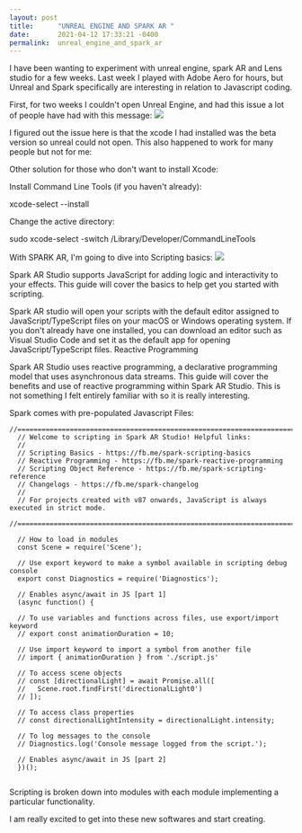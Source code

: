 ```yaml
---
layout: post
title:      "UNREAL ENGINE AND SPARK AR "
date:       2021-04-12 17:33:21 -0400
permalink:  unreal_engine_and_spark_ar
---
```



I have been wanting to experiment with unreal engine, spark AR and Lens studio for a few weeks. Last week I played with Adobe Aero for hours, but Unreal and Spark specifically are interesting in relation to Javascript coding. 

First, for two weeks I couldn't open Unreal Engine, and had this issue a lot of people have had with this message: ![](https://linustechtips.com/uploads/monthly_2020_12/Error.png.b451cbbec0ed5724e2d7b804f1f7f5e4.png)

I figured out the issue here is that the xcode I had installed was the beta version so unreal could not open. This also happened to work for many people but not for me: 

Other solution for those who don't want to install Xcode:

Install Command Line Tools (if you haven't already):

xcode-select --install

Change the active directory:

sudo xcode-select -switch /Library/Developer/CommandLineTools

With SPARK AR, I'm going to dive into Scripting basics: ![](https://scontent-lga3-2.xx.fbcdn.net/v/t39.2365-6/135566695_456791438685337_5382770519534050908_n.png?_nc_cat=107&ccb=1-3&_nc_sid=ad8a9d&_nc_ohc=B9Ee49aiv9gAX8PN_1w&_nc_ht=scontent-lga3-2.xx&oh=cd4a4c07fbf76648ab2ace5da532386b&oe=609ADCE8)

Spark AR Studio supports JavaScript for adding logic and interactivity to your effects. This guide will cover the basics to help get you started with scripting.

Spark AR studio will open your scripts with the default editor assigned to JavaScript/TypeScript files on your macOS or Windows operating system. If you don't already have one installed, you can download an editor such as Visual Studio Code and set it as the default app for opening JavaScript/TypeScript files.
Reactive Programming

Spark AR Studio uses reactive programming, a declarative programming model that uses asynchronous data streams. This guide will cover the benefits and use of reactive programming within Spark AR Studio. This is not something I felt entirely familiar with so it is really interesting. 

Spark comes with pre-populated Javascript Files: 
```
//==============================================================================
  // Welcome to scripting in Spark AR Studio! Helpful links:
  //
  // Scripting Basics - https://fb.me/spark-scripting-basics
  // Reactive Programming - https://fb.me/spark-reactive-programming
  // Scripting Object Reference - https://fb.me/spark-scripting-reference
  // Changelogs - https://fb.me/spark-changelog
  //
  // For projects created with v87 onwards, JavaScript is always executed in strict mode.
  //==============================================================================
  
  // How to load in modules
  const Scene = require('Scene');
  
  // Use export keyword to make a symbol available in scripting debug console
  export const Diagnostics = require('Diagnostics');
  
  // Enables async/await in JS [part 1]
  (async function() {
  
  // To use variables and functions across files, use export/import keyword
  // export const animationDuration = 10;
  
  // Use import keyword to import a symbol from another file
  // import { animationDuration } from './script.js'
  
  // To access scene objects
  // const [directionalLight] = await Promise.all([
  //   Scene.root.findFirst('directionalLight0')
  // ]);
  
  // To access class properties
  // const directionalLightIntensity = directionalLight.intensity;
  
  // To log messages to the console
  // Diagnostics.log('Console message logged from the script.');
  
  // Enables async/await in JS [part 2]
  })();
	
```

Scripting is broken down into modules with each module implementing a particular functionality.

I am really excited to get into these new softwares and start creating. 
